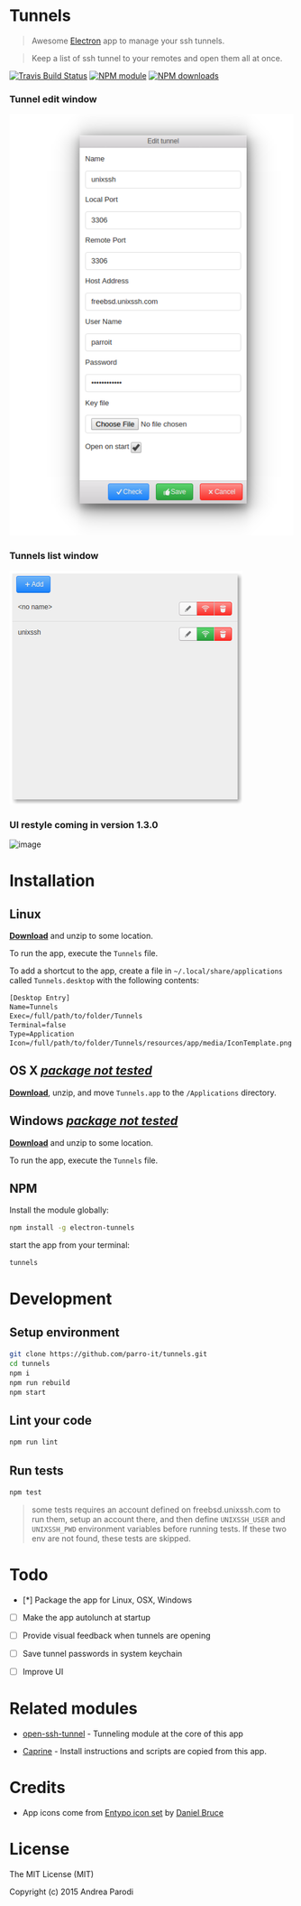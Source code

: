 # Tunnels

> Awesome [Electron](http://electron.atom.io/) app to manage your ssh tunnels.

> Keep a list of ssh tunnel to your remotes and open them all at once.

[![Travis Build Status](https://img.shields.io/travis/parro-it/tunnels.svg)](http://travis-ci.org/parro-it/tunnels)
[![NPM module](https://img.shields.io/npm/v/electron-tunnels.svg)](https://npmjs.org/package/electron-tunnels)
[![NPM downloads](https://img.shields.io/npm/dt/electron-tunnels.svg)](https://npmjs.org/package/electron-tunnels)

### Tunnel edit window

![image](media/edit-window.png)

### Tunnels list window

![image](media/list.png)

### UI restyle coming in version 1.3.0

![image](https://cloud.githubusercontent.com/assets/11197111/11577599/2e80475a-9a1f-11e5-9254-33b71ff00e12.png)

# Installation

## Linux

[**Download**](https://github.com/parro-it/tunnels/releases/latest) and unzip to some location.

To run the app, execute the `Tunnels` file.

To add a shortcut to the app, create a file in `~/.local/share/applications` called `Tunnels.desktop` with the following contents:

```
[Desktop Entry]
Name=Tunnels
Exec=/full/path/to/folder/Tunnels
Terminal=false
Type=Application
Icon=/full/path/to/folder/Tunnels/resources/app/media/IconTemplate.png
```

## OS X [_package not tested_](https://github.com/parro-it/tunnels/issues/4)

[**Download**](https://github.com/parro-it/tunnels/releases/latest), unzip, and move `Tunnels.app` to the `/Applications` directory.


## Windows [_package not tested_](https://github.com/parro-it/tunnels/issues/4)

[**Download**](https://github.com/parro-it/tunnels/releases/latest) and unzip to some location.

To run the app, execute the `Tunnels` file.

## NPM

Install the module globally:

```bash
npm install -g electron-tunnels
```

start the app from your terminal:

```bash
tunnels
```




# Development

## Setup environment

```bash
git clone https://github.com/parro-it/tunnels.git
cd tunnels
npm i
npm run rebuild
npm start
```

## Lint your code

```bash
npm run lint
```

## Run tests

```bash
npm test
```

> some tests requires an account defined on freebsd.unixssh.com
> to run them, setup an account there, and then define `UNIXSSH_USER`
> and `UNIXSSH_PWD` environment variables before running tests.
> If these two env are not found, these tests are skipped.


# Todo

* [*] Package the app for Linux, OSX, Windows
* [ ] Make the app autolunch at startup
* [ ] Provide visual feedback when tunnels are opening
* [ ] Save tunnel passwords in system keychain
* [ ] Improve UI


# Related modules

* [open-ssh-tunnel](https://github.com/parro-it/open-ssh-tunnel) - Tunneling module at the core of this app

* [Caprine](https://github.com/sindresorhus/caprine) - Install instructions and scripts are copied from this app.

# Credits

* App icons come from [Entypo icon set](www.entypo.com) by [Daniel Bruce](http://www.danielbruce.se/)

# License

The MIT License (MIT)

Copyright (c) 2015 Andrea Parodi



